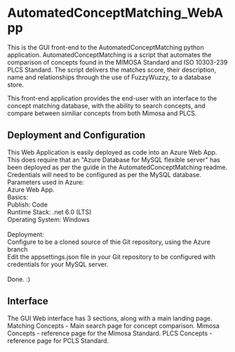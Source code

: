 # AutomatedConceptMatching_WebApp

This is the GUI front-end to the AutomatedConceptMatching python application.
AutomatedConceptMatching is a script that automates the comparison of concepts found in the 
MIMOSA Standard and ISO 10303-239 PLCS Standard. The script delivers the matches score, their 
description, name and relationships through the use of FuzzyWuzzy, to a database store.

This front-end application provides the end-user with an interface to the concept matching database,
with the ability to search concepts, and compare between similiar concepts from both Mimosa and PLCS.

<h2>Deployment and Configuration</h2>
This Web Application is easily deployed as code into an Azure Web App.
This does require that an "Azure Database for MySQL flexible server" has been deployed as per the guide in
the AutomatedConceptMatching readme. Credentials will need to be configured as per the MySQL database.
<br>
Parameters used in Azure:<br>
Azure Web App.<br>
Basics:<br>
Publish: Code<br>
Runtime Stack: .net 6.0 (LTS)<br>
Operating System: Windows<br>
<br>
Deployment:<br>
Configure to be a cloned source of thie Git repository, using the Azure branch<br>
Edit the appsettings.json file in your Git repository to be configured with credentials for your
MySQL server.<br>
  <br>
Done. :)
  <br>
<h2>Interface</h2>
The GUI Web interface has 3 sections, along with a main landing page.
Matching Concepts - Main search page for concept comparison.
Mimosa Concepts - reference page for the Mimosa Standard.
PLCS Concepts - reference page for PCLS Standard.
